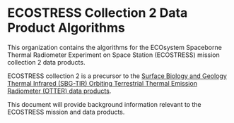 # ECOSTRESS Collection 2 Data Product Algorithms

This organization contains the algorithms for the ECOsystem Spaceborne Thermal Radiometer Experiment on Space Station (ECOSTRESS) mission collection 2 data products. 

ECOSTRESS collection 2 is a precursor to the [Surface Biology and Geology Thermal Infrared (SBG-TIR) Orbiting Terrestrial Thermal Emission Radiometer (OTTER) data products](https://github.com/sbg-tir).

This document will provide background information relevant to the ECOSTRESS mission and data products. 
